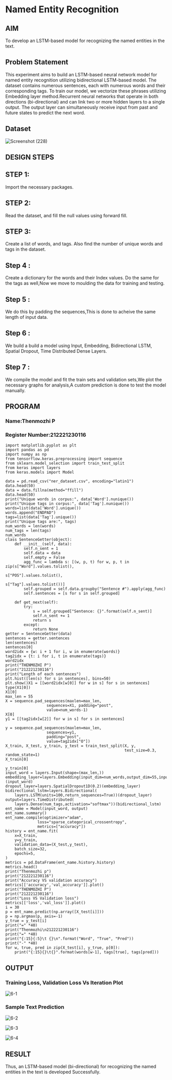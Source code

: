 # Named Entity Recognition

## AIM

To develop an LSTM-based model for recognizing the named entities in the text.

## Problem Statement 

This experiment aims to build an LSTM-based neural network model for named entity recognition utilizing bidirectional LSTM-based model. The dataset contains numerous sentences, each with numerous words and their corresponding tags. To train our model, we vectorize these phrases utilizing Embedding layer method.Recurrent neural networks that operate in both directions (bi-directional) and can link two or more hidden layers to a single output. The output layer can simultaneously receive input from past and future states to predict the next word.

## Dataset

![Screenshot (228)](https://github.com/user-attachments/assets/9e273dbd-0d93-4281-ae93-e12f27da8ec6)



## DESIGN STEPS

## STEP 1:
Import the necessary packages.

## STEP 2:
Read the dataset, and fill the null values using forward fill.

## STEP 3:
Create a list of words, and tags. Also find the number of unique words and tags in the dataset.

## Step 4 :
Create a dictionary for the words and their Index values. Do the same for the tags as well,Now we move to moulding the data for training and testing.

## Step 5 :
We do this by padding the sequences,This is done to acheive the same length of input data.

## Step 6 :
We build a build a model using Input, Embedding, Bidirectional LSTM, Spatial Dropout, Time Distributed Dense Layers.

## Step 7 :
We compile the model and fit the train sets and validation sets,We plot the necessary graphs for analysis,A custom prediction is done to test the model manually.

## PROGRAM
### Name:Thenmozhi P
### Register Number:212221230116
````
import matplotlib.pyplot as plt
import pandas as pd
import numpy as np
from tensorflow.keras.preprocessing import sequence
from sklearn.model_selection import train_test_split
from keras import layers
from keras.models import Model

data = pd.read_csv("ner_dataset.csv", encoding="latin1")
data.head(50)
data = data.fillna(method="ffill")
data.head(50)
print("Unique words in corpus:", data['Word'].nunique())
print("Unique tags in corpus:", data['Tag'].nunique())
words=list(data['Word'].unique())
words.append("ENDPAD")
tags=list(data['Tag'].unique())
print("Unique tags are:", tags)
num_words = len(words)
num_tags = len(tags)
num_words
class SentenceGetter(object):
    def __init__(self, data):
        self.n_sent = 1
        self.data = data
        self.empty = False
        agg_func = lambda s: [(w, p, t) for w, p, t in zip(s["Word"].values.tolist(),
                                                           s["POS"].values.tolist(),
                                                           s["Tag"].values.tolist())]
        self.grouped = self.data.groupby("Sentence #").apply(agg_func)
        self.sentences = [s for s in self.grouped]

    def get_next(self):
        try:
            s = self.grouped["Sentence: {}".format(self.n_sent)]
            self.n_sent += 1
            return s
        except:
            return None
getter = SentenceGetter(data)
sentences = getter.sentences
len(sentences)
sentences[0]
word2idx = {w: i + 1 for i, w in enumerate(words)}
tag2idx = {t: i for i, t in enumerate(tags)}
word2idx
print("THENMOZHI P")
print("212221230116")
print("Length of each sentences")
plt.hist([len(s) for s in sentences], bins=50)
plt.show()X1 = [[word2idx[w[0]] for w in s] for s in sentences]
type(X1[0])
X1[0]
max_len = 55
X = sequence.pad_sequences(maxlen=max_len,
                  sequences=X1, padding="post",
                  value=num_words-1)
X[0]
y1 = [[tag2idx[w[2]] for w in s] for s in sentences]

y = sequence.pad_sequences(maxlen=max_len,
                  sequences=y1,
                  padding="post",
                  value=tag2idx["O"])
X_train, X_test, y_train, y_test = train_test_split(X, y,
                                                    test_size=0.3, random_state=1)
X_train[0]

y_train[0]
input_word = layers.Input(shape=(max_len,))
embedding_layer=layers.Embedding(input_dim=num_words,output_dim=55,input_length=max_len)(input_word)
dropout_layer=layers.SpatialDropout1D(0.2)(embedding_layer)
bidirectional_lstm=layers.Bidirectional(
    layers.LSTM(units=100,return_sequences=True))(dropout_layer)
output=layers.TimeDistributed(
    layers.Dense(num_tags,activation="softmax"))(bidirectional_lstm)
ent_name = Model(input_word, output)
ent_name.summary()
ent_name.compile(optimizer="adam",
              loss="sparse_categorical_crossentropy",
              metrics=["accuracy"])
history = ent_name.fit(
    x=X_train,
    y=y_train,
    validation_data=(X_test,y_test),
    batch_size=32,
    epochs=5,
)
metrics = pd.DataFrame(ent_name.history.history)
metrics.head()
print("Thenmozhi p")
print("212221230116")
print("Accuracy VS validation accuracy")
metrics[['accuracy','val_accuracy']].plot()
print("THENMOZHI P")
print("212221230116")
print("Loss VS Validation loss")
metrics[['loss','val_loss']].plot()
i = 30
p = ent_name.predict(np.array([X_test[i]]))
p = np.argmax(p, axis=-1)
y_true = y_test[i]
print("=" *40)
print("Thenmozhi\n212221230116")
print("=" *40)
print("{:15}{:5}\t {}\n".format("Word", "True", "Pred"))
print("-" *40)
for w, true, pred in zip(X_test[i], y_true, p[0]):
    print("{:15}{}\t{}".format(words[w-1], tags[true], tags[pred]))
````
## OUTPUT

### Training Loss, Validation Loss Vs Iteration Plot

![6-1](https://github.com/user-attachments/assets/4240ffe4-a81c-4812-ba14-d4e9c3277cf0)



### Sample Text Prediction
![6-2](https://github.com/user-attachments/assets/522137c3-a817-4c21-97c3-3ba25f0d3a2a)


![6-3](https://github.com/user-attachments/assets/a5f4f5ea-ded4-4a81-bb06-4f40f04a17ae)


![6-4](https://github.com/user-attachments/assets/7829541c-8b59-4ee8-9446-b18855585a68)



## RESULT

Thus, an LSTM-based model (bi-directional) for recognizing the named entities in the text is developed Successfully.


